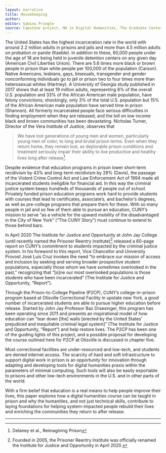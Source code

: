 ```yaml
---
layout: narrative
title: Housekeeping
author:
editor: Sabina Pringle
source: Capstone project, MA in Digital Humanities, The Graduate Center - CUNY
---
```


The United States has the highest incarceration rate in the world with around 2.2 million adults in prisons and jails and more than 4.5 million adults on probation or parole (Kaeble). In addition to these, 60,000 people under the age of 18 are being held in juvenile detention centers on any given day (American Civil Liberties Union). There are 5.6 times more black or brown people in prison than white people per 100,000 of the population (Carson). Native Americans, lesbians, gays, bisexuals, transgender and gender nonconforming individuals go to jail or prison two to four times more than heterosexual whites (Hartney). A University of Georgia study published in 2017 shows that at least 19 million adults, representing 8% of the overall U.S. population and 33% of the African American male population, have felony convictions; shockingly, only 3% of the total U.S. population but 15% of the African American male population have served time in prison (Shannon). All formerly incarcerated people face serious difficulties in finding employment when they are released, and the toll on low income black and brown communities has been devastating. Nicholas Turner, Director of the Vera Institute of Justice, observes that

> We have lost generations of young men and women, particularly young men of color, to long and brutal prison terms. Even when they return home, they remain lost, as deplorable prison conditions and treatment seriously impair their ability to live productive and healthy lives long after release[^1].

[^1]: Delaney et al., Reimagining Prison

Despite evidence that education programs in prison lower short-term recidivism by 43% and long-term recidivism by 29% (Davis), the passage of the Violent Crime Control Act and Law Enforcement Act of 1994 made all incarcerated students ineligible for financial aid. In this way the criminal justice system keeps hundreds of thousands of people out of school. Privately funded prison education programs work hard to provide students with courses that lead to certificates, associate’s, and bachelor’s degrees, as well as pre-college programs that prepare them for these. With so many people in jail and so few of them able to pursue an education, CUNY’s mission to serve “as a vehicle for the upward mobility of the disadvantaged in the City of New York” (“The CUNY Story”) must continue to extend to those behind bars.

In April 2020 The Institute for Justice and Opportunity at John Jay College (until recently named the Prisoner Reentry Institute)[^2] released a 60-page report on CUNY’s commitment to students impacted by the criminal justice system. In his foreword to this report, Vice Chancellor and University Provost José Luis Cruz invokes the need “to embrace our mission of access and inclusion by seeking and serving broader prospective student populations, especially those whom we have sometimes overlooked in the past,”  recognizing that “[o]ne our most overlooked populations is those students who have been incarcerated” (The Institute for Justice and Opportunity, “Report”).

[^2]: Founded in 2005, the Prisoner Reentry Institute was officially renamed the Institute for Justice and Opportunity in April 2020.

Through the Prison-to-College Pipeline (P2CP), CUNY’s college-in-prison program based at Otisville Correctional Facility in upstate new York, a good number of incarcerated students are able to pursue higher education before release. Started by John Jay Professor Baz Draesinger, this program has been operating since 2011 and presents an inspirational model of how education can “tear down [the] walls [erected by the United States’ prejudiced and inequitable criminal legal system]” (The Institute for Justice and Opportunity, “Report”) and help restore lives. The P2CP has been one of the guiding lights of this project, and a possible proposal for developing the course outlined here for P2CP at Otisville is discussed in chapter five.

Most correctional facilities are under-resourced and low-tech, and students are denied internet access. The scarcity of hard and soft infrastructure to support digital work in prison is an opportunity for innovation through adapting and developing tools for digital humanities praxis within the parameters of minimal computing. Such tools will also be easily exportable to prisons and other low-tech environments in the U.S. and in other parts of the world.

With a firm belief that education is a real means to help people improve their lives, this paper explores how a digital humanities course can be taught in prison and why the humanities, and not just technical skills, contribute to laying foundations for helping system-impacted people rebuild their lives and enriching the communities they return to after release.

---
